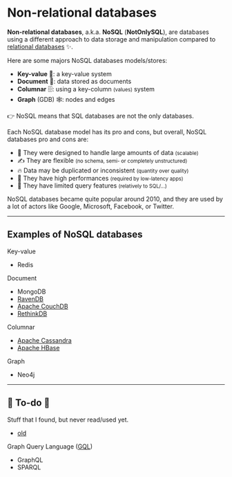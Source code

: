 # Non-relational databases

<div class="row row-cols-md-2"><div>

**Non-relational databases**, a.k.a. **NoSQL** (**NotOnlySQL**), are databases using a different approach to data storage and manipulation compared to [relational databases](/programming-languages/databases/relational/_knowledge/index.md) ✨.

Here are some majors NoSQL databases models/stores:

* **Key-value** 🔑: a key-value system
* **Document** 📂: data stored as documents
* **Columnar** 🗄️: using a key-column <small>(values)</small> system
* **Graph** (GDB) 🕸️: nodes and edges

👉 NoSQL means that SQL databases are not the only databases.
</div><div>

Each NoSQL database model has its pro and cons, but overall, NoSQL databases pro and cons are:

* 🌱 They were designed to handle large amounts of data <small>(scalable)</small>
* ✍️ They are flexible <small>(no schema, semi- or completely unstructured)</small>
* 🔥 Data may be duplicated or inconsistent <small>(quantity over quality)</small>
* 🚀 They have high performances <small>(required by low-latency apps)</small>
* 📒 They have limited query features <small>(relatively to SQL/...)</small>

NoSQL databases became quite popular around 2010, and they are used by a lot of actors like Google, Microsoft, Facebook, or Twitter.
</div></div>

<hr class="sep-both">

## Examples of NoSQL databases

<div class="row row-cols-md-2"><div>

Key-value

* Redis

Document

* MongoDB
* [RavenDB](https://ravendb.net/)
* [Apache CouchDB](https://docs.couchdb.org/en/stable/)
* [RethinkDB](https://rethinkdb.com/)
</div><div>

Columnar

* [Apache Cassandra](https://cassandra.apache.org/_/index.html)
* [Apache HBase](https://hbase.apache.org/)

Graph

* Neo4j
</div></div>

<hr class="sep-both">

## 👻 To-do 👻

Stuff that I found, but never read/used yet.

<div class="row row-cols-md-2"><div>

* [old](../nosql/_old.md)
</div><div>

Graph Query Language ([GQL](https://en.wikipedia.org/wiki/Graph_Query_Language))

* GraphQL
* SPARQL
</div></div>